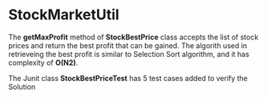 # StockMarketUtil

The <B>getMaxProfit</B> method of <B>StockBestPrice</B> class accepts the list of stock prices and return the best profit that can be gained. The algorith used in retrieveing the best profit is similar to Selection Sort algorithm, and it has complexity of <B>O(N2)</B>.

The Junit class <B>StockBestPriceTest</B> has 5 test cases added to verify the Solution
